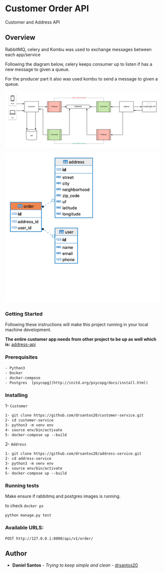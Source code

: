 # Customer Order API
Customer and Address API

## Overview

RabbitMQ, celery and Kombu was used to exchange messages between each app/service

Following the diagram below, celery keeps consumer up to listen if has a new message to given a queue.

For the producer part it also was used kombu to send a message to given a queue.

![oder-address-ms](/img/order-address-ms-design.png)

![der](/img/order-address-ms-er.png)

### Getting Started
Following these instructions will make this project running in your local machine development.

**The entire customer app needs from other project to be up as well which is:**
[address-api](https://github.com/drsantos20/address-service)

### Prerequisites

```buildoutcfg
- Python3
- Docker
- docker-compose
- Postgres  [psycopg](http://initd.org/psycopg/docs/install.html)
```

### Installing

1- `Customer`
```buildoutcfg
1- git clone https://github.com/drsantos20/customer-service.git
2- cd customer-service
3- python3 -m venv env
4- source env/bin/activate
5- docker-compose up --build
```

2- `Address`
```buildoutcfg
1- git clone https://github.com/drsantos20/address-service.git
2- cd address-service
3- python3 -m venv env
4- source env/bin/activate
5- docker-compose up --build
```

### Running tests

Make ensure if rabbitmq and postgres images is running.

to check ``docker ps``

```buildoutcfg
python manage.py test
```

### Available URLS:
```buildoutcfg
POST http://127.0.0.1:8000/api/v1/order/
```

## Author
* **Daniel Santos** - *Trying to keep simple and clean* - [drsantos20](https://github.com/drsantos20)